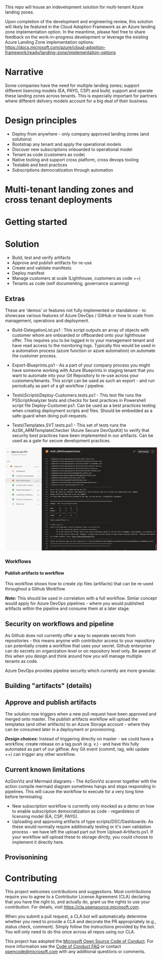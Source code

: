 This repo will house an indevelopment solution for multi-tenant Azure landing zones. 

Upon completion of the development and engineering review, this solution will likely be featured in the Cloud Adoption Framework as an Azure landing zone implementation option.
In the meantime, please feel free to share feedback on the work-in-progress development or leverage the existing Azure Landing Zone implementation options: https://docs.microsoft.com/azure/cloud-adoption-framework/ready/landing-zone/implementation-options

# Narrative

Some companies have the need for multiple landing zones; support different lisencing models (EA, PAYG, CSP) and build, support and operate these landing zones across tenants. This is especially important for partners where different delivery models account for a big deal of their business. 

# Design principles
 - Deploy from anywhere - only company approved landing zones (and solutions) 
 - Bootstrap any tenant and apply the operational models
 - Discover new subscriptions onboarded to operational model
 - Tenant as code (customers as code)
 - Native tooling and support cross platform, cross devops tooling
 - Testable and best practices
 - Subscriptions democratization through automation

# Multi-tenant landing zones and cross tenant deployments

# Getting started


# Solution
 - Build, test and verify artifacts
 - Approve and publish artifacts for re-use
 - Create and validate manifests 
 - Deploy manifest 
 - Manage customers at scale (Lighthouse, customers as code ++)
 - Tenants as code (self documenting, governance scanning)

## Extras
These are 'demos' or features not fully implemented or standalone - to showcase various features of Azure DevOps / GitHub or how to scale from management, operations and deployment.

- Build-DelegationList.ps1 : This script outputs an array of objects with customer whom are onboarded or offboarded onto your lighthouse offer. This requires you to be logged in to your management tenant and have read access to the monitoring logs. Typically this would be used in a automation process (azure function or azure automation) on automate the customer process.

- Export-Blueprints.ps1 - As a part of your company process you might have someone working with Azure Blueprints in staging tenant that you want to automate into your Git Repository to re-use across your customers/tenants. This script can be used as such an export - and run periodcally as part of a git workflow / pipeline.

- Tests\Scripts\Deploy-Customers.tests.ps1 - This test file runs the PSScriptAnalyzer tests and checks for best practices in Powershell script file Deploy-Customer.ps1. Can be used as a best practices testing when creating deployment scripts and files. Should be embedded as a safe-guard when doing pull-requests.

- Tests\Templates.SVT.tests.ps1 - This set of tests runs the AzSK_ARMTemplateChecker (Azure Secure DevOpsKit) to verify that security best practices have been implemented in our artifacts. Can be used as a gate for secure development practices. 

[![Security scanning](images/Templates.SVT.tests.png)](#)

### Workflows
#### Publish artifacts to workflow
This workflow shows how to create zip files (artifacts) that can be re-used throughout a Github Workflow. 

***Note:*** This should be used in correlation with a full workflow. Simlar concept would apply for Azure DevOps pipelines - where you would published artifacts within the pipeline and consume them at a later stage.


## Security on workflows and pipeline
As Github does not currently offer a way to seperate secrets from repositories - this means anyone with contributor access to your repository can potentially create a workflow that uses your secret. Github enterprise can do secrets on organization level or on repository level only. Be aware of this when you design and think around how you will manage multiple tenants as code. 

Azure DevOps provides pipeline security which currently are more granular. 


## Building "artifacts" (details)
## Approve and publish artifacts

The solution now triggers when a new pull request have been approved and merged onto master. The publish artifacts workflow will upload the templates (and other artifacts) to an Azure Storage account - where they can be consumed later in a deployment or provisioning. 

***Design choices:*** Instead of triggering directly on master - we could have a workflow, create release on a tag push (e.g. v.) - and have this fully automated as part of our gitflow. Any Git event (commit, tag, wiki update ++) can trigger any other workflow. 


## Current known limitations
AzGovViz and Mermaid diagrams - The AzGovViz scanner together with the action compile mermaid diagram sometimes hangs and stops responding in pipelines. This will cause the workflow to execute for a very long time before terminating. 

- New subscription workflow is currently only mocked as a demo on how to enable subscription democratization as code - regardsless of licensing model (EA, CSP, PAYG).
- Uploading and approving artifacts of type scripts/DSC/Dashboards: As these would normally require additionally testing or it's own validation process - we have left the upload part out from Upload-Artifacts.ps1. If your workflow will upload these to storage dirctly, you could choose to implement it directly here. 

## Provisonining 

# Contributing

This project welcomes contributions and suggestions.  Most contributions require you to agree to a
Contributor License Agreement (CLA) declaring that you have the right to, and actually do, grant us
the rights to use your contribution. For details, visit https://cla.opensource.microsoft.com.

When you submit a pull request, a CLA bot will automatically determine whether you need to provide
a CLA and decorate the PR appropriately (e.g., status check, comment). Simply follow the instructions
provided by the bot. You will only need to do this once across all repos using our CLA.

This project has adopted the [Microsoft Open Source Code of Conduct](https://opensource.microsoft.com/codeofconduct/).
For more information see the [Code of Conduct FAQ](https://opensource.microsoft.com/codeofconduct/faq/) or
contact [opencode@microsoft.com](mailto:opencode@microsoft.com) with any additional questions or comments.
